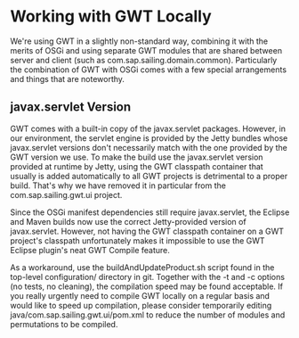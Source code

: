 # Working with GWT Locally

We're using GWT in a slightly non-standard way, combining it with the merits of OSGi and using separate GWT modules that are shared between server and client (such as com.sap.sailing.domain.common). Particularly the combination of GWT with OSGi comes with a few special arrangements and things that are noteworthy.

## javax.servlet Version

GWT comes with a built-in copy of the javax.servlet packages. However, in our environment, the servlet engine is provided by the Jetty bundles whose javax.servlet versions don't necessarily match with the one provided by the GWT version we use. To make the build use the javax.servlet version provided at runtime by Jetty, using the GWT classpath container that usually is added automatically to all GWT projects is detrimental to a proper build. That's why we have removed it in particular from the com.sap.sailing.gwt.ui project.

Since the OSGi manifest dependencies still require javax.servlet, the Eclipse and Maven builds now use the correct Jetty-provided version of javax.servlet. However, not having the GWT classpath container on a GWT project's classpath unfortunately makes it impossible to use the GWT Eclipse plugin's neat GWT Compile feature.

As a workaround, use the buildAndUpdateProduct.sh script found in the top-level configuration/ directory in git. Together with the -t and -c options (no tests, no cleaning), the compilation speed may be found acceptable. If you really urgently need to compile GWT locally on a regular basis and would like to speed up compilation, please consider temporarily editing java/com.sap.sailing.gwt.ui/pom.xml to reduce the number of modules and permutations to be compiled.